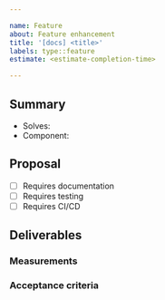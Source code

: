 ```yaml
---

name: Feature
about: Feature enhancement
title: '[docs] <title>'
labels: type::feature
estimate: <estimate-completion-time>

---
```


## Summary
+ Solves: <!-- # of the issue assigned or N/A if none -->
+ Component: <!-- Which components/services were being documented? (CSV) -->

## Proposal
+ [ ] Requires documentation
+ [ ] Requires testing
+ [ ] Requires CI/CD

## Deliverables

### Measurements
<!-- REQUIRED
    Success metrics indicate the desired business outcomes.
-->

### Acceptance criteria
<!-- REQUIRED 
    Indicate when the solution is working correctly. 
    If there is no way to measure success, link to an issue that will implement a way to measure this.
-->    

